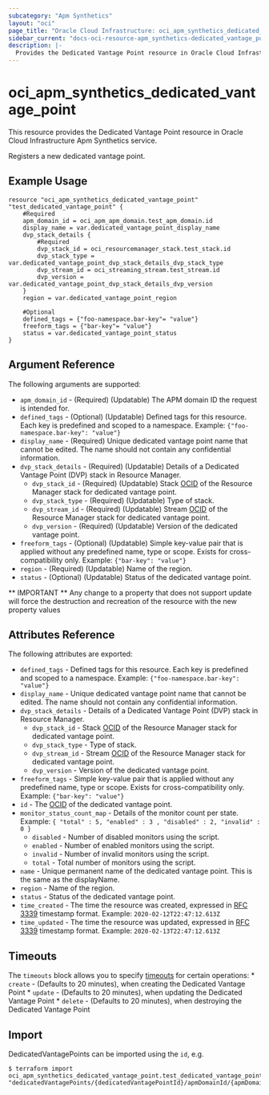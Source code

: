 ```yaml
---
subcategory: "Apm Synthetics"
layout: "oci"
page_title: "Oracle Cloud Infrastructure: oci_apm_synthetics_dedicated_vantage_point"
sidebar_current: "docs-oci-resource-apm_synthetics-dedicated_vantage_point"
description: |-
  Provides the Dedicated Vantage Point resource in Oracle Cloud Infrastructure Apm Synthetics service
---
```


# oci_apm_synthetics_dedicated_vantage_point
This resource provides the Dedicated Vantage Point resource in Oracle Cloud Infrastructure Apm Synthetics service.

Registers a new dedicated vantage point.


## Example Usage

```hcl
resource "oci_apm_synthetics_dedicated_vantage_point" "test_dedicated_vantage_point" {
	#Required
	apm_domain_id = oci_apm_apm_domain.test_apm_domain.id
	display_name = var.dedicated_vantage_point_display_name
	dvp_stack_details {
		#Required
		dvp_stack_id = oci_resourcemanager_stack.test_stack.id
		dvp_stack_type = var.dedicated_vantage_point_dvp_stack_details_dvp_stack_type
		dvp_stream_id = oci_streaming_stream.test_stream.id
		dvp_version = var.dedicated_vantage_point_dvp_stack_details_dvp_version
	}
	region = var.dedicated_vantage_point_region

	#Optional
	defined_tags = {"foo-namespace.bar-key"= "value"}
	freeform_tags = {"bar-key"= "value"}
	status = var.dedicated_vantage_point_status
}
```

## Argument Reference

The following arguments are supported:

* `apm_domain_id` - (Required) (Updatable) The APM domain ID the request is intended for. 
* `defined_tags` - (Optional) (Updatable) Defined tags for this resource. Each key is predefined and scoped to a namespace. Example: `{"foo-namespace.bar-key": "value"}` 
* `display_name` - (Required) Unique dedicated vantage point name that cannot be edited. The name should not contain any confidential information.
* `dvp_stack_details` - (Required) (Updatable) Details of a Dedicated Vantage Point (DVP) stack in Resource Manager.
	* `dvp_stack_id` - (Required) (Updatable) Stack [OCID](https://docs.cloud.oracle.com/iaas/Content/General/Concepts/identifiers.htm) of the Resource Manager stack for dedicated vantage point.
	* `dvp_stack_type` - (Required) (Updatable) Type of stack.
	* `dvp_stream_id` - (Required) (Updatable) Stream [OCID](https://docs.cloud.oracle.com/iaas/Content/General/Concepts/identifiers.htm) of the Resource Manager stack for dedicated vantage point.
	* `dvp_version` - (Required) (Updatable) Version of the dedicated vantage point.
* `freeform_tags` - (Optional) (Updatable) Simple key-value pair that is applied without any predefined name, type or scope. Exists for cross-compatibility only. Example: `{"bar-key": "value"}` 
* `region` - (Required) (Updatable) Name of the region.
* `status` - (Optional) (Updatable) Status of the dedicated vantage point.


** IMPORTANT **
Any change to a property that does not support update will force the destruction and recreation of the resource with the new property values

## Attributes Reference

The following attributes are exported:

* `defined_tags` - Defined tags for this resource. Each key is predefined and scoped to a namespace. Example: `{"foo-namespace.bar-key": "value"}` 
* `display_name` - Unique dedicated vantage point name that cannot be edited. The name should not contain any confidential information.
* `dvp_stack_details` - Details of a Dedicated Vantage Point (DVP) stack in Resource Manager.
	* `dvp_stack_id` - Stack [OCID](https://docs.cloud.oracle.com/iaas/Content/General/Concepts/identifiers.htm) of the Resource Manager stack for dedicated vantage point.
	* `dvp_stack_type` - Type of stack.
	* `dvp_stream_id` - Stream [OCID](https://docs.cloud.oracle.com/iaas/Content/General/Concepts/identifiers.htm) of the Resource Manager stack for dedicated vantage point.
	* `dvp_version` - Version of the dedicated vantage point.
* `freeform_tags` - Simple key-value pair that is applied without any predefined name, type or scope. Exists for cross-compatibility only. Example: `{"bar-key": "value"}` 
* `id` - The [OCID](https://docs.cloud.oracle.com/iaas/Content/General/Concepts/identifiers.htm) of the dedicated vantage point.
* `monitor_status_count_map` - Details of the monitor count per state. Example: `{ "total" : 5, "enabled" : 3 , "disabled" : 2, "invalid" : 0 }` 
	* `disabled` - Number of disabled monitors using the script.
	* `enabled` - Number of enabled monitors using the script.
	* `invalid` - Number of invalid monitors using the script.
	* `total` - Total number of monitors using the script.
* `name` - Unique permanent name of the dedicated vantage point. This is the same as the displayName.
* `region` - Name of the region.
* `status` - Status of the dedicated vantage point.
* `time_created` - The time the resource was created, expressed in [RFC 3339](https://tools.ietf.org/html/rfc3339) timestamp format. Example: `2020-02-12T22:47:12.613Z` 
* `time_updated` - The time the resource was updated, expressed in [RFC 3339](https://tools.ietf.org/html/rfc3339) timestamp format. Example: `2020-02-13T22:47:12.613Z` 

## Timeouts

The `timeouts` block allows you to specify [timeouts](https://registry.terraform.io/providers/hashicorp/oci/latest/docs/guides/changing_timeouts) for certain operations:
	* `create` - (Defaults to 20 minutes), when creating the Dedicated Vantage Point
	* `update` - (Defaults to 20 minutes), when updating the Dedicated Vantage Point
	* `delete` - (Defaults to 20 minutes), when destroying the Dedicated Vantage Point


## Import

DedicatedVantagePoints can be imported using the `id`, e.g.

```
$ terraform import oci_apm_synthetics_dedicated_vantage_point.test_dedicated_vantage_point "dedicatedVantagePoints/{dedicatedVantagePointId}/apmDomainId/{apmDomainId}" 
```

